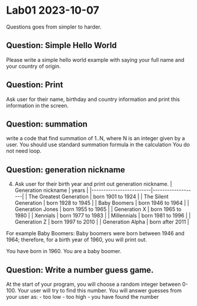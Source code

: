 # Lab01 2023-10-07 

Questions goes from simpler to harder.

## Question: Simple Hello World

Please write a simple hello world example with saying your full name and your country of origin.

## Question: Print

Ask user for their name, birthday and country information and print this information in the screen.

## Question: summation

 write a code that find summation of 1..N, where N is an integer given by a user.
You should use standard summation formula in the calculation
You do not need loop.

## Question: generation nickname

4. Ask user for their birth year and print out generation nickname.
| Generation nickname     |  years            |
|-------------------------|-------------------|
| The Greatest Generation | born 1901 to 1924 |
| The Silent Generation   | born 1928 to 1945 |
| Baby Boomers            | born 1946 to 1964 |
| Generation Jones        | born 1955 to 1965 |
| Generation X            | born 1965 to 1980 |
| Xennials                | born 1977 to 1983 |
| Millennials             | born 1981 to 1996 |
| Generation Z            | born 1997 to 2010 |
| Generation Alpha        | born after 2011   |

For example Baby Boomers: Baby boomers were born between 1946 and 1964; therefore, for a birth year of 1960, you will print out. 

You have born in 1960. You are a baby boomer.

## Question:  Write a number guess game. 
At the start of your program, you will choose a random integer between 0-100. 
Your user will try to find this number.
You will answer guesses from your user as:
	- too low
	- too high
	- you have found the number

